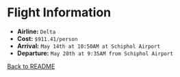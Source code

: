 Flight Information
======
+	**Airline:** `Delta`
+	**Cost:** `$911.41/person`
+	**Arrival:** `May 14th at 10:50AM at Schiphol Airport`
+	**Departure:** `May 28th at 9:35AM from Schiphol Airport`

[Back to README](README.md)